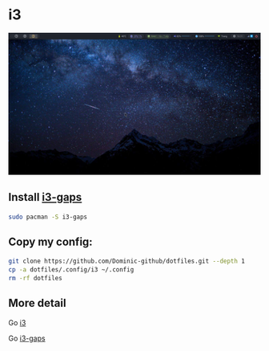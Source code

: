 # i3

![i3-gaps](./main.jpg)

## Install [i3-gaps](https://github.com/Airblader/i3)

```bash
sudo pacman -S i3-gaps
```

## Copy my config:

```bash
git clone https://github.com/Dominic-github/dotfiles.git --depth 1
cp -a dotfiles/.config/i3 ~/.config
rm -rf dotfiles
```

## More detail

Go [i3](https://i3wm.org/)

Go [i3-gaps](https://github.com/Airblader/i3)
